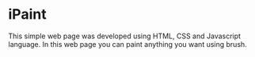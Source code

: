 # iPaint
This simple web page was developed using HTML, CSS and Javascript language. In this web page you can paint anything you want using brush.
